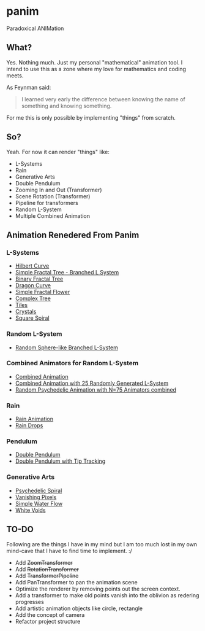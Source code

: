 # panim
Paradoxical ANIMation

## What?
Yes. Nothing much. Just my personal "mathematical" animation tool.
I intend to use this as a zone where my love for mathematics and coding meets. 

As Feynman said:
> I learned very early the difference between knowing the name of something and knowing something.


For me this is only possible by implementing "things" from scratch.

## So?
Yeah. For now it can render "things" like:
- L-Systems
- Rain
- Generative Arts
- Double Pendulum
- Zooming In and Out (Transformer)
- Scene Rotation (Transformer)
- Pipeline for transformers
- Random L-System
- Multiple Combined Animation

## Animation Renedered From Panim

### L-Systems
- [Hilbert Curve](https://www.youtube.com/watch?v=YmBgv_ttd4o)
- [Simple Fractal Tree - Branched L System](https://www.youtube.com/watch?v=v_XYCuwM1lQ)
- [Binary Fractal Tree](https://www.youtube.com/watch?v=qzYDGGJ6tH4)
- [Dragon Curve](https://www.youtube.com/watch?v=ZkI2Dg7yZo0)
- [Simple Fractal Flower](https://www.youtube.com/watch?v=WvZ4rlcGFvs)
- [Complex Tree](https://www.youtube.com/watch?v=PW8Vq2VeYa4)
- [Tiles](https://www.youtube.com/watch?v=n2surTrThXk)
- [Crystals](https://www.youtube.com/watch?v=VVgVbBwdybw)
- [Square Spiral](https://www.youtube.com/watch?v=zCrNb2teSkA)

### Random L-System
- [Random Sphere-like Branched L-System](https://www.youtube.com/watch?v=M20CyhPMbKU)

### Combined Animators for Random L-System
- [Combined Animation](https://www.youtube.com/watch?v=ZD2eDmWKgV4)
- [Combined Animation with 25 Randomly Generated L-System](https://www.youtube.com/watch?v=CesihF7eVt)
- [Random Psychedelic Animation with N=75 Animators combined](https://www.youtube.com/watch?v=Cc8_EhgjVv0)


### Rain
- [Rain Animation](https://www.youtube.com/watch?v=mUZdfECU09A)
- [Rain Drops](https://www.youtube.com/watch?v=kK2ZekDgocw)


### Pendulum
- [Double Pendulum](https://www.youtube.com/watch?v=Jv21HIJOANE)
- [Double Pendulum with Tip Tracking](https://www.youtube.com/watch?v=y_JSQc1tqF4)

### Generative Arts
- [Psychedelic Spiral](https://www.youtube.com/watch?v=dyrQ81b2DxY)
- [Vanishing Pixels](https://www.youtube.com/watch?v=r0Rw-ix-5PY)
- [Simple Water Flow](https://www.youtube.com/watch?v=wMujrvugwIk)
- [White Voids](https://www.youtube.com/watch?v=Q_KM3v3K3_I)


## TO-DO
Following are the things I have in my mind but I am too much lost in my own mind-cave that I have to find time to implement. :/

- Add ~~ZoomTransformer~~
- Add ~~RotationTransformer~~
- Add ~~TransformerPipeline~~
- Add PanTransformer to pan the animation scene
- Optimize the renderer by removing points out the screen context.
- Add a transformer to make old points vanish into the oblivion as redering progresses
- Add artistic animation objects like circle, rectangle
- Add the concept of camera
- Refactor project structure
